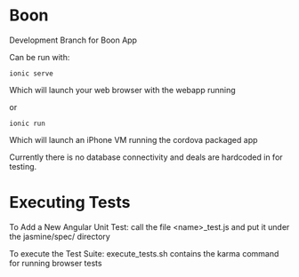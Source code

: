 # Boon

Development Branch for Boon App

Can be run with:

```ionic serve```

Which will launch your web browser with the webapp running

or

```ionic run```

Which will launch an iPhone VM running the cordova packaged app


Currently there is no database connectivity and deals are hardcoded in for testing.

# Executing Tests

To Add a New Angular Unit Test: call the file \<name\>_test.js and put it under the jasmine/spec/ directory

To execute the Test Suite: execute_tests.sh contains the karma command for running browser tests
